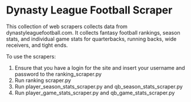 # Dynasty League Football Scraper

This collection of web scrapers collects data from dynastyleaguefootball.com. It collects fantasy football rankings, season stats, and individual game stats for quarterbacks, running backs, wide receivers, and tight ends.

To use the scrapers:
1) Ensure that you have a login for the site and insert your username and password to the ranking_scraper.py
2) Run ranking scraper.py
3) Run player_season_stats_scraper.py and qb_season_stats_scraper.py
4) Run player_game_stats_scraper.py and qb_game_stats_scraper.py
